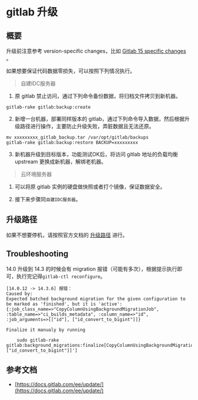 # gitlab 升级

## 概要
升级前注意参考 version-specific changes，比如 [Gitlab 15 specific changes](https://docs.gitlab.com/omnibus/update/gitlab_15_changes.html) 。

如果想要保证代码数据零损失，可以按照下列情况执行。
> 自建IDC服务器
1. 原 gitlab 禁止访问，通过下列命令备份数据，将归档文件拷贝到新机器。
```shell
gitlab-rake gitlab:backup:create
```
2. 新增一台机器，部署同样版本的 gitlab，通过下列命令导入数据，然后根据升级路径进行操作，主要防止升级失败，弄脏数据且无法还原。
```shell
mv xxxxxxxxx_gitlab_backup.tar /var/opt/gitlab/backups
gitlab-rake gitlab:backup:restore BACKUP=xxxxxxxxx
```
3. 新机器升级到目标版本，功能测试OK后，将访问 gitlab 地址的负载均衡 upstream 更换成新机器，解绑老机器。

> 云环境服务器

1. 可以将原 gitlab 实例的硬盘做快照或者打个镜像，保证数据安全。

2. 接下来步骤同`自建IDC服务器`。

## 升级路径
如果不想要停机，请按照官方文档的 [升级路径](https://docs.gitlab.com/ee/update/#upgrade-paths) 进行。

## Troubleshooting
14.0 升级到 14.3 的时候会有 migration 报错（可能有多次），根据提示执行即可，执行完记得`gitlab-ctl reconfigure`。
```text
[14.0.12 -> 14.3.6] 报错：
Caused by:
Expected batched background migration for the given configuration to be marked as 'finished', but it is 'active':	{:job_class_name=>"CopyColumnUsingBackgroundMigrationJob", :table_name=>"ci_builds_metadata", :column_name=>"id", :job_arguments=>[["id"], ["id_convert_to_bigint"]]}

Finalize it manualy by running

	sudo gitlab-rake gitlab:background_migrations:finalize[CopyColumnUsingBackgroundMigrationJob,ci_builds_metadata,id,'[["id"]\, ["id_convert_to_bigint"]]']

```

## 参考文档
* [https://docs.gitlab.com/ee/update/](https://docs.gitlab.com/ee/update/)